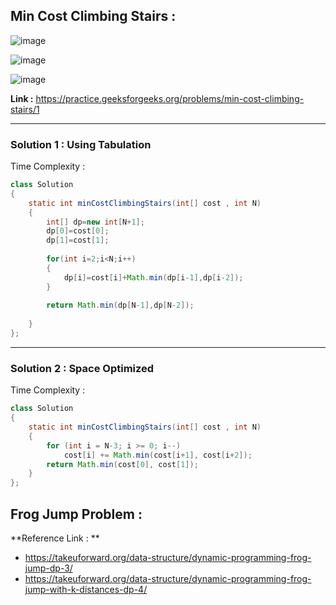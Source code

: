 ## Min Cost Climbing Stairs :

![image](https://user-images.githubusercontent.com/23376002/167253834-c0bf3a6e-7e1b-4c91-853d-df87ffe56eff.png)

![image](https://user-images.githubusercontent.com/23376002/167253958-60909886-4a57-4606-8630-1732207659f6.png)

![image](https://user-images.githubusercontent.com/23376002/167253968-0ccfdd64-fa5a-4206-9e25-df7cd780ed3e.png)


**Link :** https://practice.geeksforgeeks.org/problems/min-cost-climbing-stairs/1


--------------------------------------------------------------------------------------------------------------------------------------------------


### Solution 1 : Using Tabulation 

Time Complexity :


```java
class Solution 
{
    static int minCostClimbingStairs(int[] cost , int N) 
    {
        int[] dp=new int[N+1];
        dp[0]=cost[0];
        dp[1]=cost[1];
        
        for(int i=2;i<N;i++)
        {
            dp[i]=cost[i]+Math.min(dp[i-1],dp[i-2]);
        }
        
        return Math.min(dp[N-1],dp[N-2]);
        
    }
};
```


--------------------------------------------------------------------------------------------------------------------------------------------------


### Solution 2 : Space Optimized 

Time Complexity :


```java
class Solution 
{
    static int minCostClimbingStairs(int[] cost , int N) 
    {
        for (int i = N-3; i >= 0; i--)
            cost[i] += Math.min(cost[i+1], cost[i+2]);
        return Math.min(cost[0], cost[1]);
    }
};
```


## Frog Jump Problem :

**Reference Link : **
- https://takeuforward.org/data-structure/dynamic-programming-frog-jump-dp-3/
- https://takeuforward.org/data-structure/dynamic-programming-frog-jump-with-k-distances-dp-4/







